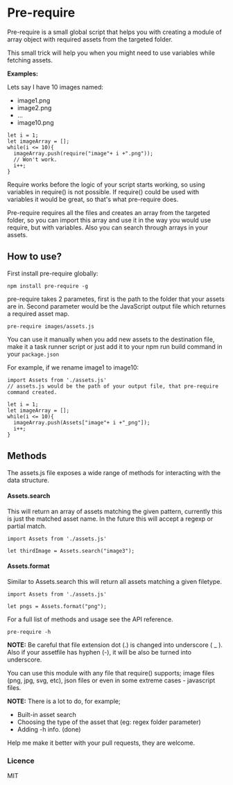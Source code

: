 # Pre-require

Pre-require is a small global script that helps you with creating a module of array object with required assets from the targeted folder.

This small trick will help you when you might need to use variables while fetching assets.

**Examples:**

Lets say I have 10 images named:
- image1.png
- image2.png
- ...
- image10.png

~~~JS
let i = 1;
let imageArray = [];
while(i <= 10){
  imageArray.push(require("image"+ i +".png"));
  // Won't work.
  i++;
}
~~~

Require works before the logic of your script starts working, so using variables in require() is not possible. If require() could be used with variables it would be great, so that's what pre-require does.

Pre-require requires all the files and creates an array from the targeted folder, so you can import this array and use it in the way you would use require, but with variables. Also you can search through arrays in your assets.

## How to use?

First install pre-require globally:

~~~
npm install pre-require -g
~~~

pre-require takes 2 parametes, first is the path to the folder that your assets are in. Second parameter would be the JavaScript output file which returnes a required asset map.

~~~
pre-require images/assets.js
~~~

You can use it manually when you add new assets to the destination file, make it a task runner script or just add it to your npm run build command in your `package.json`

For example, if we rename image1 to image10:

~~~JS
import Assets from './assets.js'
// assets.js would be the path of your output file, that pre-require command created.

let i = 1;
let imageArray = [];
while(i <= 10){
  imageArray.push(Assets["image"+ i +"_png"]);
  i++;
}
~~~

## Methods

The assets.js file exposes a wide range of methods for interacting with the data structure.

#### Assets.search

This will return an array of assets matching the given pattern, currently this is just the matched asset name. In the future this will accept a regexp or partial match.

~~~JS
import Assets from './assets.js'

let thirdImage = Assets.search("image3");
~~~

#### Assets.format

Similar to Assets.search this will return all assets matching a given filetype.

~~~JS
import Assets from './assets.js'

let pngs = Assets.format("png");
~~~

For a full list of methods and usage see the API reference.

~~~
pre-require -h
~~~


**NOTE:** Be careful that file extension dot (.) is changed into underscore ( _ ). Also if your assetfile has hyphen (-), it will be also be turned into underscore.

You can use this module with any file that require() supports; image files (png, jpg, svg, etc), json files or even in some extreme cases - javascript files.

**NOTE:** There is a lot to do, for example;
- Built-in asset search 
- Choosing the type of the asset that  (eg: regex folder parameter)
- Adding -h info. (done)

Help me make it better with your pull requests, they are welcome.

### Licence

MIT
